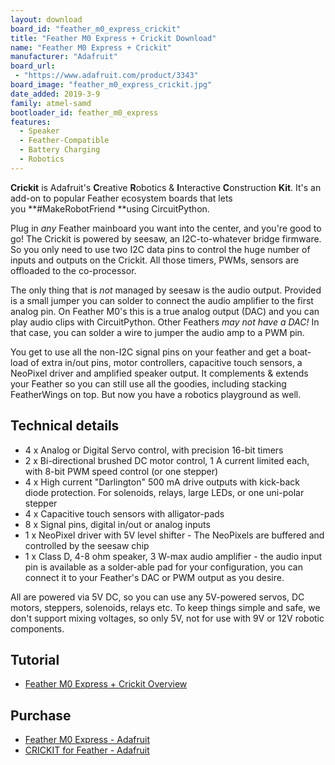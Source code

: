 ```yaml
---
layout: download
board_id: "feather_m0_express_crickit"
title: "Feather M0 Express + Crickit Download"
name: "Feather M0 Express + Crickit"
manufacturer: "Adafruit"
board_url:
 - "https://www.adafruit.com/product/3343"
board_image: "feather_m0_express_crickit.jpg"
date_added: 2019-3-9
family: atmel-samd
bootloader_id: feather_m0_express
features:
  - Speaker
  - Feather-Compatible
  - Battery Charging
  - Robotics
---
```


**Crickit** is Adafruit's **C**reative **R**obotics & **I**nteractive **C**onstruction **Kit**. It's an add-on to popular Feather ecosystem boards that lets you **#MakeRobotFriend **using CircuitPython.

Plug in _any_ Feather mainboard you want into the center, and you're good to go! The Crickit is powered by seesaw, an I2C-to-whatever bridge firmware. So you only need to use two I2C data pins to control the huge number of inputs and outputs on the Crickit. All those timers, PWMs, sensors are offloaded to the co-processor.

The only thing that is _not_ managed by seesaw is the audio output. Provided is a small jumper you can solder to connect the audio amplifier to the first analog pin. On Feather M0's this is a true analog output (DAC) and you can play audio clips with CircuitPython. Other Feathers _may not have a DAC!_ In that case, you can solder a wire to jumper the audio amp to a PWM pin.

You get to use all the non-I2C signal pins on your feather and get a boat-load of extra in/out pins, motor controllers, capacitive touch sensors, a NeoPixel driver and amplified speaker output. It complements & extends your Feather so you can still use all the goodies, including stacking FeatherWings on top. But now you have a robotics playground as well.

## Technical details

* 4 x Analog or Digital Servo control, with precision 16-bit timers
* 2 x Bi-directional brushed DC motor control, 1 A current limited each, with 8-bit PWM speed control (or one stepper)
* 4 x High current "Darlington" 500 mA drive outputs with kick-back diode protection. For solenoids, relays, large LEDs, or one uni-polar stepper
* 4 x Capacitive touch sensors with alligator-pads
* 8 x Signal pins, digital in/out or analog inputs
* 1 x NeoPixel driver with 5V level shifter - The NeoPixels are buffered and controlled by the seesaw chip
* 1 x Class D, 4-8 ohm speaker, 3 W-max audio amplifier - the audio input pin is available as a solder-able pad for your configuration, you can connect it to your Feather's DAC or PWM output as you desire.

All are powered via 5V DC, so you can use any 5V-powered servos, DC motors, steppers, solenoids, relays etc. To keep things simple and safe, we don't support mixing voltages, so only 5V, not for use with 9V or 12V robotic components.

## Tutorial

- [Feather M0 Express + Crickit Overview](https://learn.adafruit.com/adafruit-crickit-creative-robotic-interactive-construction-kit)

## Purchase

* [Feather M0 Express - Adafruit](https://www.adafruit.com/product/3403)
* [CRICKIT for Feather - Adafruit](https://www.adafruit.com/product/3343)
